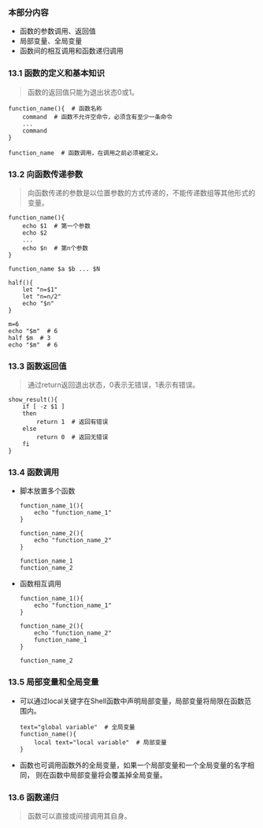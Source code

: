 ### 本部分内容* 函数的参数调用、返回值* 局部变量、全局变量* 函数间的相互调用和函数递归调用### 13.1 函数的定义和基本知识 > 函数的返回值只能为退出状态0或1。```function_name(){  # 函数名称    command  # 函数不允许空命令，必须含有至少一条命令    ...    command}function_name  # 函数调用，在调用之前必须被定义。```### 13.2 向函数传递参数> 向函数传递的参数是以位置参数的方式传递的，不能传递数组等其他形式的变量。```function_name(){    echo $1  # 第一个参数    echo $2    ...    echo $n  # 第n个参数}function_name $a $b ... $N``````half(){    let "n=$1"    let "n=n/2"    echo "$n"}m=6echo "$m"  # 6half $m  # 3echo "$m"  # 6```### 13.3 函数返回值> 通过return返回退出状态，0表示无错误，1表示有错误。```show_result(){    if [ -z $1 ]    then        return 1  # 返回有错误    else        return 0  # 返回无错误    fi}```### 13.4 函数调用* 脚本放置多个函数    ```    function_name_1(){        echo "function_name_1"    }        function_name_2(){        echo "function_name_2"    }        function_name_1    function_name_2    ```* 函数相互调用    ```    function_name_1(){        echo "function_name_1"    }        function_name_2(){        echo "function_name_2"        function_name_1    }        function_name_2    ```### 13.5 局部变量和全局变量* 可以通过local关键字在Shell函数中声明局部变量，局部变量将局限在函数范围内。    ```    text="global variable"  # 全局变量    function_name(){        local text="local variable"  # 局部变量    }    ```* 函数也可调用函数外的全局变量，如果一个局部变量和一个全局变量的名字相同， 则在函数中局部变量将会覆盖掉全局变量。### 13.6 函数递归> 函数可以直接或间接调用其自身。
